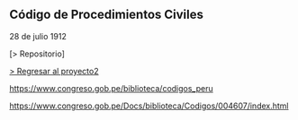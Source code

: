 ## Código de Procedimientos Civiles

28 de julio 1912 

[> Repositorio]

[> Regresar al proyecto2](https://actio1680.github.io/proyecto2/presentacion2)


https://www.congreso.gob.pe/biblioteca/codigos_peru

https://www.congreso.gob.pe/Docs/biblioteca/Codigos/004607/index.html
